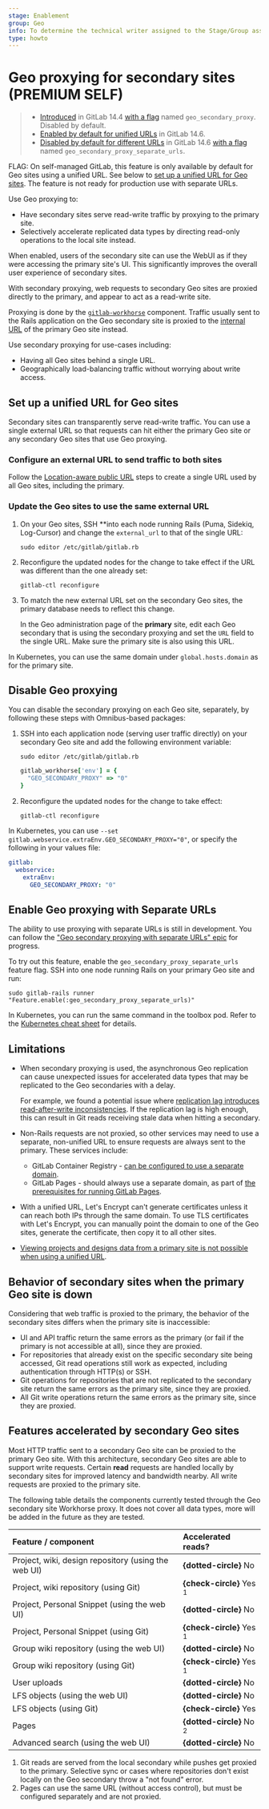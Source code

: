 ```yaml
---
stage: Enablement
group: Geo
info: To determine the technical writer assigned to the Stage/Group associated with this page, see https://about.gitlab.com/handbook/engineering/ux/technical-writing/#assignments
type: howto
---
```


# Geo proxying for secondary sites **(PREMIUM SELF)**

> - [Introduced](https://gitlab.com/groups/gitlab-org/-/epics/5914) in GitLab 14.4 [with a flag](../../feature_flags.md) named `geo_secondary_proxy`. Disabled by default.
> - [Enabled by default for unified URLs](https://gitlab.com/gitlab-org/gitlab/-/issues/325732) in GitLab 14.6.
> - [Disabled by default for different URLs](https://gitlab.com/gitlab-org/gitlab/-/issues/325732) in GitLab 14.6 [with a flag](../../feature_flags.md) named `geo_secondary_proxy_separate_urls`.

FLAG:
On self-managed GitLab, this feature is only available by default for Geo sites using a unified URL. See below to
[set up a unified URL for Geo sites](#set-up-a-unified-url-for-geo-sites).
The feature is not ready for production use with separate URLs.

Use Geo proxying to:

- Have secondary sites serve read-write traffic by proxying to the primary site.
- Selectively accelerate replicated data types by directing read-only operations to the local site instead.

When enabled, users of the secondary site can use the WebUI as if they were accessing the
primary site's UI. This significantly improves the overall user experience of secondary sites.

With secondary proxying, web requests to secondary Geo sites are
proxied directly to the primary, and appear to act as a read-write site.

Proxying is done by the [`gitlab-workhorse`](https://gitlab.com/gitlab-org/gitlab-workhorse) component.
Traffic usually sent to the Rails application on the Geo secondary site is proxied
to the [internal URL](../index.md#internal-url) of the primary Geo site instead.

Use secondary proxying for use-cases including:

- Having all Geo sites behind a single URL.
- Geographically load-balancing traffic without worrying about write access.

## Set up a unified URL for Geo sites

Secondary sites can transparently serve read-write traffic. You can
use a single external URL so that requests can hit either the primary Geo site
or any secondary Geo sites that use Geo proxying.

### Configure an external URL to send traffic to both sites

Follow the [Location-aware public URL](location_aware_external_url.md) steps to create
a single URL used by all Geo sites, including the primary.

### Update the Geo sites to use the same external URL

1. On your Geo sites, SSH **into each node running Rails (Puma, Sidekiq, Log-Cursor)
   and change the `external_url` to that of the single URL:

   ```shell
   sudo editor /etc/gitlab/gitlab.rb
   ```

1. Reconfigure the updated nodes for the change to take effect if the URL was different than the one already set:

   ```shell
   gitlab-ctl reconfigure
   ```

1. To match the new external URL set on the secondary Geo sites, the primary database
   needs to reflect this change.

   In the Geo administration page of the **primary** site, edit each Geo secondary that
   is using the secondary proxying and set the `URL` field to the single URL.
   Make sure the primary site is also using this URL.

In Kubernetes, you can use the same domain under `global.hosts.domain` as for the primary site.

## Disable Geo proxying

You can disable the secondary proxying on each Geo site, separately, by following these steps with Omnibus-based packages:

1. SSH into each application node (serving user traffic directly) on your secondary Geo site
   and add the following environment variable:

   ```shell
   sudo editor /etc/gitlab/gitlab.rb
   ```

   ```ruby
   gitlab_workhorse['env'] = {
     "GEO_SECONDARY_PROXY" => "0"
   }
   ```

1. Reconfigure the updated nodes for the change to take effect:

   ```shell
   gitlab-ctl reconfigure
   ```

In Kubernetes, you can use `--set gitlab.webservice.extraEnv.GEO_SECONDARY_PROXY="0"`,
or specify the following in your values file:

```yaml
gitlab:
  webservice:
    extraEnv:
      GEO_SECONDARY_PROXY: "0"
```

## Enable Geo proxying with Separate URLs

The ability to use proxying with separate URLs is still in development. You can follow the
["Geo secondary proxying with separate URLs" epic](https://gitlab.com/groups/gitlab-org/-/epics/6865)
for progress.

To try out this feature, enable the `geo_secondary_proxy_separate_urls` feature flag.
SSH into one node running Rails on your primary Geo site and run:

```shell
sudo gitlab-rails runner "Feature.enable(:geo_secondary_proxy_separate_urls)"
```

In Kubernetes, you can run the same command in the toolbox pod. Refer to the
[Kubernetes cheat sheet](../../troubleshooting/kubernetes_cheat_sheet.md#gitlab-specific-kubernetes-information)
for details.

## Limitations

- When secondary proxying is used, the asynchronous Geo replication can cause unexpected issues for accelerated
  data types that may be replicated to the Geo secondaries with a delay.

  For example, we found a potential issue where
  [replication lag introduces read-after-write inconsistencies](https://gitlab.com/gitlab-org/gitlab/-/issues/345267).
  If the replication lag is high enough, this can result in Git reads receiving stale data when hitting a secondary.

- Non-Rails requests are not proxied, so other services may need to use a separate, non-unified URL to ensure requests
  are always sent to the primary. These services include:

  - GitLab Container Registry - [can be configured to use a separate domain](../../packages/container_registry.md#configure-container-registry-under-its-own-domain).
  - GitLab Pages - should always use a separate domain, as part of [the prerequisites for running GitLab Pages](../../pages/index.md#prerequisites).

- With a unified URL, Let's Encrypt can't generate certificates unless it can reach both IPs through the same domain.
  To use TLS certificates with Let's Encrypt, you can manually point the domain to one of the Geo sites, generate
  the certificate, then copy it to all other sites.

- [Viewing projects and designs data from a primary site is not possible when using a unified URL](../index.md#view-replication-data-on-the-primary-site).

## Behavior of secondary sites when the primary Geo site is down

Considering that web traffic is proxied to the primary, the behavior of the secondary sites differs when the primary
site is inaccessible:

- UI and API traffic return the same errors as the primary (or fail if the primary is not accessible at all), since they are proxied.
- For repositories that already exist on the specific secondary site being accessed, Git read operations still work as expected,
  including authentication through HTTP(s) or SSH.
- Git operations for repositories that are not replicated to the secondary site return the same errors
  as the primary site, since they are proxied.
- All Git write operations return the same errors as the primary site, since they are proxied.

## Features accelerated by secondary Geo sites

Most HTTP traffic sent to a secondary Geo site can be proxied to the primary Geo site. With this architecture,
secondary Geo sites are able to support write requests. Certain **read** requests are handled locally by secondary
sites for improved latency and bandwidth nearby. All write requests are proxied to the primary site.

The following table details the components currently tested through the Geo secondary site Workhorse proxy.
It does not cover all data types, more will be added in the future as they are tested.

| Feature / component                                 | Accelerated reads?     |
|:----------------------------------------------------|:-----------------------|
| Project, wiki, design repository (using the web UI) | **{dotted-circle}** No |
| Project, wiki repository (using Git)                | **{check-circle}** Yes <sup>1</sup> |
| Project, Personal Snippet (using the web UI)        | **{dotted-circle}** No |
| Project, Personal Snippet (using Git)               | **{check-circle}** Yes <sup>1</sup> |
| Group wiki repository (using the web UI)            | **{dotted-circle}** No |
| Group wiki repository (using Git)                   | **{check-circle}** Yes <sup>1</sup> |
| User uploads                                        | **{dotted-circle}** No |
| LFS objects (using the web UI)                      | **{dotted-circle}** No |
| LFS objects (using Git)                             | **{check-circle}** Yes |
| Pages                                               | **{dotted-circle}** No <sup>2</sup> |
| Advanced search (using the web UI)                  | **{dotted-circle}** No |

1. Git reads are served from the local secondary while pushes get proxied to the primary.
   Selective sync or cases where repositories don't exist locally on the Geo secondary throw a "not found" error.
1. Pages can use the same URL (without access control), but must be configured separately and are not proxied.
